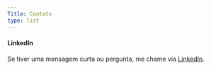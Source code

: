 ```yaml
---
Title: Contato
type: list
---
```



#### LinkedIn
Se tiver uma mensagem curta ou pergunta, me chame via [LinkedIn](https://www.linkedin.com/in/felipesilfer/).


<!-- #### Email
For enquiries or longer messages, please email me. -->



